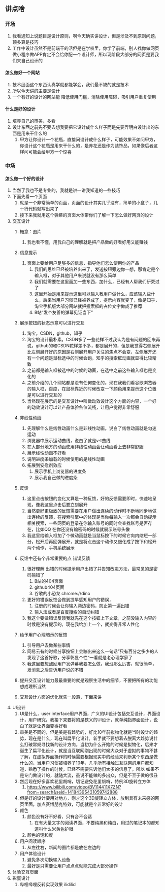## 讲点啥

### 开场

1. 我看通知上说题目是设计原则，啊今天确实讲设计，但是涉及不到原则问题，顶多算是技巧
2. 工作中设计虽然不是前端干的活但是在学校里，你学了前端，别人找你做网页做小程序做APP肯定不会给你配一个设计师，所以现阶段大部分的网页是要我们来自己设计的

#### 怎么做好一个网站

1. 技术层面这个东西认真学就都能学会，我们最不缺的就是技术
2. 所以今天讲的主要是设计 
3. 一个有好的设计的网站能 降低使用门槛，消除使用障碍，吸引用户重复使用

#### 什么是好的设计

1. 培养自己的审美，多看
2. 设计东西之前先不要去想我要把它设计成什么样子而是先要弄明白设计出的东西是用来干什么的
   1. 甲方让你设计一个花瓶，直接问设计成什么样子，可能效果不如问甲方，你设计这个花瓶是用来干什么的，是养花还是作为装饰品，如果像后者这样问可能会给甲方一个惊喜

### 中场

#### 怎么做一个好的设计

1. 当然了我也不是专业的，我就是讲一讲我知道的一些技巧
2. 下面先看一个页面
   1. 就是一个非常简单的页面，页面的设计其实几乎没有，简单的小盒子，几十行代码就写出来了
   4. 接下来我就用这个弹幕的页面大体带你们了解一下怎么做好网页的设计
3. 交互设计
   1. 概念：图片
      
      1. 我也看不懂，用我自己的理解就是把产品做的好看好用又能赚钱
      
   2. 信息提示
      1. 页面上要给用户足够多的信息，指导他们怎么使用你的产品
         1. 我们的思维已经被培养出来了，发送按钮旁边你一想，那肯定是个输入框，对于其他用户来说就没有那么简单
         2. 我们就需要在这里面加一些东西，加什么，已经有人帮我们研究过了
         3. 这里开始是用来提示这里可以输入教用户做什么，应该输入些什么，后来当用户习惯已经被养成了，提示内容就变了，像是知乎，淘宝手机版大部分网站就把搜索框的占位文字做成了推荐
         4. B站“发个友善的弹幕见证当下”
      
   3. 展示按钮的状态示意可以进行交互
      1. 淘宝，CSDN，github，知乎
      2. 淘宝的设计最朴素，CSDN多了一些花样不过我认为是有问题的回来再说，github的和CSDN花样差不多，都是展开的，但是我觉得右侧展开比左侧展开好的原因是右侧展开用户关注的焦点不会变，左侧展开还有一个问题是鼠标选中的时候会跑，知乎的搜索框动画就显得比较精致
      3. 之前都是输入框被选中的时候的动画，在选中之前这些输入框也是变化的
      4. 之前介绍的几个网站都是没有任何变化的，现在我我们看谷歌浏览器的输入框，百度，在鼠标靠近的时候改变一下颜色用来提示这个位置是可以进行交互的
      5. 当然现在展示的是交互设计中叫做动效设计这个方面的内容，一个好的动效设计可以让产品体验各位流畅，让用户觉得非常舒服
      
   4. 非线性动画
      
      1. 先理解什么是线性动画什么是非线性动画，说白了线性动画就是匀速运动
      2. 浏览器中展示运动曲线，说白了就是v-t曲线
      3. 在大部分地方的动画使用非线性动画会让动画看上去非常舒服
      4. 展示线性动画不好看
      5. 说明进度条加载的时候使用的是线性动画
      6. 拓展到安慰剂效应
         1. 展示手机上浏览器的进度条
         2. 展示我自己做的进度条
      
   5. 反馈

      1. 这里点击按钮的变化又算是一种反馈，好的反馈需要即时，快速地呈现，像我这里点击后要立刻展开
      2. 当然更好更极致的反馈需要在用户做出连续的动作时不断地同步地做出连续的反馈，在搜索引擎中的体现是当你每输入一次都会自动提示相关搜索，一些网页的登录在你输入账号的同时会查找账号是否存在，比如QQ 在你还没有输密码的时候就展示账号头像
      3. 我这里给输入框加了个微动画就是当鼠标按下的时候它向内缩短一部分，松开后再回弹展开，就是将点击这个动作又细化成了按下和松开两个动作，手机系统展示

   6. 反馈中还有个非常重要的点 错误反馈

      1. 很好理解 出错的时候提示用户出错了并告知改进方法，最常见的是密码输错了
         1. B站的404页面
         2. github404页面
         3. 谷歌的小恐龙 chrome://dino
      2. 更好的错误反馈会做到提早感知用户的错误，
         1. 注册的时候会让你输入两边密码，防止第一遍出错
         2. 输入法或者是百度搜索的自动纠错
      3. 我这个要做错误反馈我就先在这个按钮上下文章，之前没输入内容的时候是没有提示的，现在我给加上一个，就变得非常人性化

   7. 给予用户心理暗示的反馈

      1. 引导用户去做某些事情
      2. 网易云有的时候分享按钮上会蹦出来这么一句话”只有百分之多少的人发现了这首好歌，分享彰显个性“一看就是老心理学家了
      3. 我这里要想鼓励用户发弹幕我要怎么做，我没那么厉害，就很简单，发消息之后告诉用户说的不错

   8. 提升交互设计能力最最重要的就是观察生活中的细节，不要把所有的功能想成理所当然

   9. 交互设计方面的优化就告一段落，下面来讲
4. UI设计
   1. UI是什么，user interface用户界面，广义的UI设计包括交互设计，界面设计，用户研究，我接下来要将的是狭义的UI设计，就单纯指界面设计，说白了就是让界面变得好看
   2. 审美是不同的，但是美是有趋势的，好比10年前拟物化就是当时设计的趋势，现在是什么，现在叫扁平化设计，新手就不要想着去脱离大趋势说什么打破常规寻找新的设计方向，当初为什么开始的时候是拟物化，后来才诞生了扁平化设计，就是当互联网刚出现的时候大众对于虚拟的事物不甚了解，在虚拟界面操作的时候需要根据现实中的经验来判断某个东西是做什么的，当用户习惯被培养了10年，几乎所有接触过互联网的用户都知道，熟悉了操作的时候，已经不需要告诉他们太多的信息了。所以 如果不是专门做设计的，就随大流，虽说不能做的多出众，但是不至于做的很丑
   3. 然后现在好多喜欢花里胡哨，切记避免花里胡哨，特例3D旋转立方体
      1. https://www.bilibili.com/video/BV114411X7ZN?from=search&seid=14184395431059742888
   4. 但是好的设计要用对地方，刚才这个3D旋转立方体，放到具有未来感的网页里面，加点赛博朋克特效，可能就是个非常好的设计
   5. 颜色
      1. 颜色没有好不好看，只有合不合适
         1. 在有大量文字的阅读界面，不要纯黑和纯白，用过的笔记本的都知道叫什么米黄色护眼
      2. 颜色的饱和度
   6. 用户阅读顺序
      1. 从左往右，新闻的图片都是放在左边的
   7. 用户体验设计
      1. 避免多次切换输入设备
      2. 最好是只需要让用户点点点就能完成大部分操作
5. 体验交互页面
6. 彩蛋设计
   1. 哔哩哔哩反转实现效果 ilidilid

